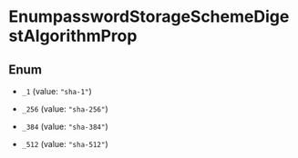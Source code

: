 

# EnumpasswordStorageSchemeDigestAlgorithmProp

## Enum


* `_1` (value: `"sha-1"`)

* `_256` (value: `"sha-256"`)

* `_384` (value: `"sha-384"`)

* `_512` (value: `"sha-512"`)



